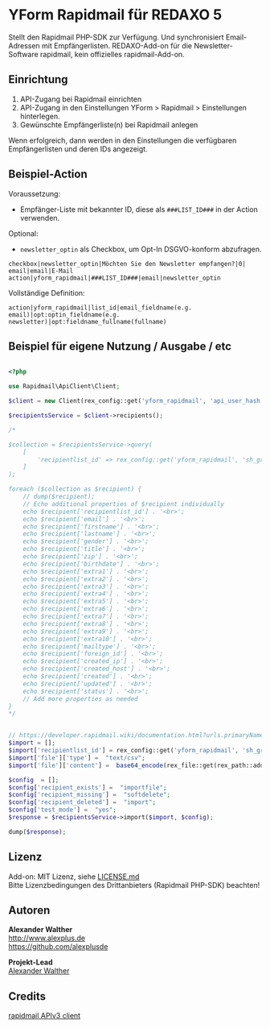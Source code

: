 # YForm Rapidmail für REDAXO 5

Stellt den Rapidmail PHP-SDK zur Verfügung. Und synchronisiert Email-Adressen mit Empfängerlisten. REDAXO-Add-on für die Newsletter-Software rapidmail, kein offizielles rapidmail-Add-on.

## Einrichtung

1. API-Zugang bei Rapidmail einrichten
2. API-Zugang in den Einstellungen YForm > Rapidmail > Einstellungen hinterlegen.
3. Gewünschte Empfängerliste(n) bei Rapidmail anlegen

Wenn erfolgreich, dann werden in den Einstellungen die verfügbaren Empfängerlisten und deren IDs angezeigt.

## Beispiel-Action

Voraussetzung:

* Empfänger-Liste mit bekannter ID, diese als `###LIST_ID###` in der Action verwenden.

Optional:

* `newsletter_optin` als Checkbox, um Opt-In DSGVO-konform abzufragen.

```plaintext
checkbox|newsletter_optin|Möchten Sie den Newsletter empfangen?|0|
email|email|E-Mail
action|yform_rapidmail|###LIST_ID###|email|newsletter_optin
```
Vollständige Definition:

```
action|yform_rapidmail|list_id|email_fieldname(e.g. email)|opt:optin_fieldname(e.g. newsletter)|opt:fieldname_fullname(fullname)
```

## Beispiel für eigene Nutzung / Ausgabe / etc

```php

<?php

use Rapidmail\ApiClient\Client;

$client = new Client(rex_config::get('yform_rapidmail', 'api_user_hash'), rex_config::get('yform_rapidmail', 'api_password_hash'));

$recipientsService = $client->recipients();

/*

$collection = $recipientsService->query(
    [
        'recipientlist_id' => rex_config::get('yform_rapidmail', 'sh_group_list_id') // Recipientlist ID MUST be provided
    ]
);

foreach ($collection as $recipient) {
    // dump($recipient);
    // Echo additional properties of $recipient individually
    echo $recipient['recipientlist_id'] . '<br>';
    echo $recipient['email'] . '<br>';
    echo $recipient['firstname'] . '<br>';
    echo $recipient['lastname'] . '<br>';
    echo $recipient['gender'] . '<br>';
    echo $recipient['title'] . '<br>';
    echo $recipient['zip'] . '<br>';
    echo $recipient['birthdate'] . '<br>';
    echo $recipient['extra1'] . '<br>';
    echo $recipient['extra2'] . '<br>';
    echo $recipient['extra3'] . '<br>';
    echo $recipient['extra4'] . '<br>';
    echo $recipient['extra5'] . '<br>';
    echo $recipient['extra6'] . '<br>';
    echo $recipient['extra7'] . '<br>';
    echo $recipient['extra8'] . '<br>';
    echo $recipient['extra9'] . '<br>';
    echo $recipient['extra10'] . '<br>';
    echo $recipient['mailtype'] . '<br>';
    echo $recipient['foreign_id'] . '<br>';
    echo $recipient['created_ip'] . '<br>';
    echo $recipient['created_host'] . '<br>';
    echo $recipient['created'] . '<br>';
    echo $recipient['updated'] . '<br>';
    echo $recipient['status'] . '<br>';
    // Add more properties as needed
}
*/


// https://developer.rapidmail.wiki/documentation.html?urls.primaryName=Recipients#/RecipientImport/post_recipients_import
$import = [];
$import['recipientlist_id'] = rex_config::get('yform_rapidmail', 'sh_group_list_id');
$import['file']['type'] =  "text/csv";
$import['file']['content'] =  base64_encode(rex_file::get(rex_path::addon('yform_rapidmail', 'rapidmail.csv')));

$config  = [];
$config['recipient_exists'] =  "importfile";
$config['recipient_missing'] =  "softdelete";
$config['recipient_deleted'] =  "import";
$config['test_mode'] =  "yes";
$response = $recipientsService->import($import, $config);

dump($response);

```


## Lizenz

Add-on: MIT Lizenz, siehe [LICENSE.md](https://github.com/alexplusde/dummy/blob/master/LICENSE.md)  
Bitte Lizenzbedingungen des Drittanbieters (Rapidmail PHP-SDK) beachten!

## Autoren

**Alexander Walther**  
http://www.alexplus.de  
https://github.com/alexplusde  

**Projekt-Lead**  
[Alexander Walther](https://github.com/alexplusde)

## Credits

[rapidmail APIv3 client](https://github.com/rapidmail/rapidmail-apiv3-client-php)
